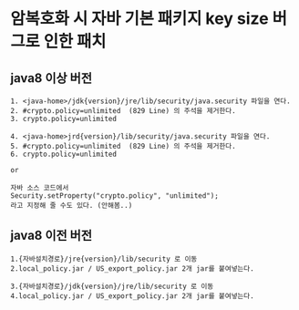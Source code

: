 # 암복호화 시 자바 기본 패키지 key size 버그로 인한 패치

    
## java8 이상 버전

    1. <java-home>/jdk{version}/jre/lib/security/java.security 파일을 연다.
    2. #crypto.policy=unlimited  (829 Line) 의 주석을 제거한다.
    3. crypto.policy=unlimited
     
    4. <java-home>jrd{version}/lib/security/java.security 파일을 연다.
    5. #crypto.policy=unlimited  (829 Line) 의 주석을 제거한다.
    6. crypto.policy=unlimited

    or
    
    자바 소스 코드에서
    Security.setProperty("crypto.policy", "unlimited");
    라고 지정해 줄 수도 있다. (안해봄..)

## java8 이전 버전

    1.{자바설치경로}/jre{version}/lib/security 로 이동
    2.local_policy.jar / US_export_policy.jar 2개 jar를 붙여넣는다.
    
    3.{자바설치경로}/jdk{version}/jre/lib/security 로 이동
    4.local_policy.jar / US_export_policy.jar 2개 jar를 붙여넣는다.
    
    